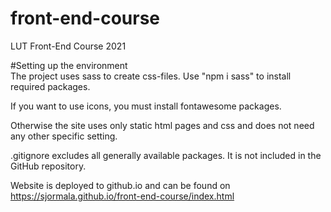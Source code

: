 # front-end-course

LUT Front-End Course 2021

#Setting up the environment<br>
The project uses sass to create css-files. Use "npm i sass" to install required packages.

If you want to use icons, you must install fontawesome packages.

Otherwise the site uses only static html pages and css and does not need any other specific setting.

.gitignore excludes all generally available packages. It is not included in the GitHub repository.

Website is deployed to github.io and can be found on https://sjormala.github.io/front-end-course/index.html
